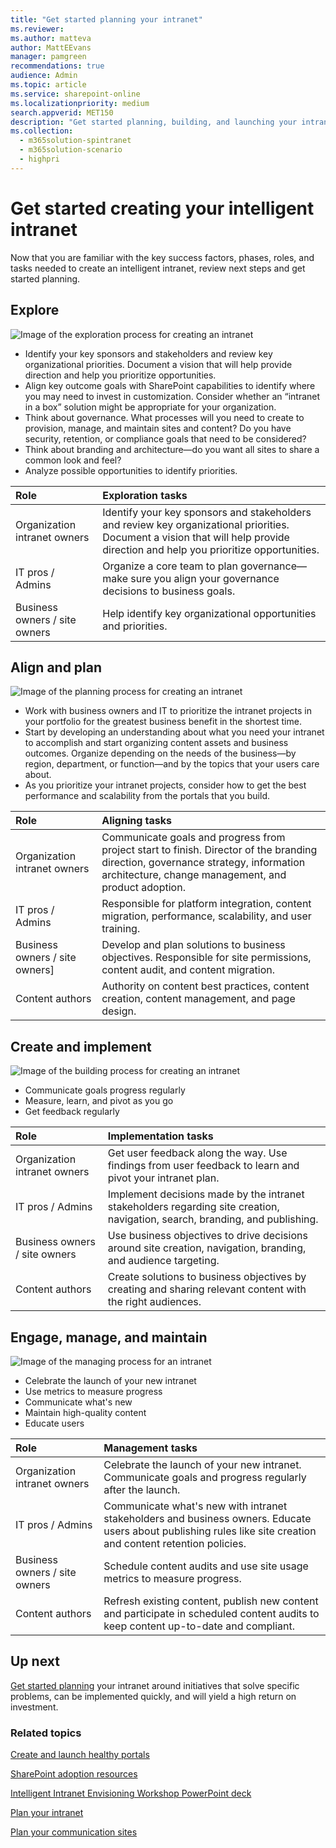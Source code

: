 ```yaml
---
title: "Get started planning your intranet"
ms.reviewer: 
ms.author: matteva
author: MattEEvans
manager: pamgreen
recommendations: true
audience: Admin
ms.topic: article
ms.service: sharepoint-online
ms.localizationpriority: medium
search.appverid: MET150
description: "Get started planning, building, and launching your intranet"
ms.collection: 
  - m365solution-spintranet
  - m365solution-scenario
  - highpri
---
```


# Get started creating your intelligent intranet

Now that you are familiar with the key success factors, phases, roles, and tasks needed to create an intelligent intranet, review next steps and get started planning.

## Explore

![Image of the exploration process for creating an intranet](media/IntranetEnvision.png)

- Identify your key sponsors and stakeholders and review key organizational priorities. Document a vision that will help provide direction and help you prioritize opportunities.
- Align key outcome goals with SharePoint capabilities to identify where you may need to invest in customization. Consider whether an “intranet in a box” solution might be appropriate for your organization.
- Think about governance. What processes will you need to create to provision, manage, and maintain sites and content? Do you have security, retention, or compliance goals that need to be considered?
- Think about branding and architecture—do you want all sites to share a common look and feel?
- Analyze possible opportunities to identify priorities.

| Role                 |Exploration tasks            |                 
| :------------------- | :------------------- |
|Organization intranet owners| Identify your key sponsors and stakeholders and review key organizational priorities. Document a vision that will help provide direction and help you prioritize opportunities.| 
|IT pros / Admins| Organize a core team to plan governance—make sure you align your governance decisions to business goals.| 
|Business owners / site owners| Help identify key organizational opportunities and priorities.|

## Align and plan

![Image of the planning process for creating an intranet](media/IntranetPlan.png)

- Work with business owners and IT to prioritize the intranet projects in your portfolio for the greatest business benefit in the shortest time.
- Start by developing an understanding about what you need your intranet to accomplish and start organizing content assets and business outcomes. Organize depending on the needs of the business—by region, department, or function—and by the topics that your users care about.
- As you prioritize your intranet projects, consider how to get the best performance and scalability from the portals that you build.

| Role                 |Aligning tasks           |                
| :------------------- | :------------------- |
|Organization intranet owners| Communicate goals and progress from project start to finish. Director of the branding direction, governance strategy, information architecture, change management, and product adoption.| 
|IT pros / Admins| Responsible for platform integration, content migration, performance, scalability, and user training. | 
|Business owners / site owners]| Develop and plan solutions to business objectives. Responsible for site permissions, content audit, and content migration. | 
| Content authors| Authority on content best practices, content creation, content management, and page design.|

## Create and implement

![Image of the building process for creating an intranet](media/IntranetBuild.png)

- Communicate goals progress regularly
- Measure, learn, and pivot as you go
- Get feedback regularly

| Role                 |Implementation tasks           |                
| :------------------- | :------------------- |
|Organization intranet owners | Get user feedback along the way. Use findings from user feedback to learn and pivot your intranet plan. | 
|IT pros / Admins| Implement decisions made by the intranet stakeholders regarding site creation, navigation, search, branding, and publishing. | 
|Business owners / site owners|  Use business objectives to drive decisions around site creation, navigation, branding, and audience targeting. | 
|Content authors| Create solutions to business objectives by creating and sharing relevant content with the right audiences. |

## Engage, manage, and maintain

![Image of the managing process for an intranet](media/IntranetManage.png)

- Celebrate the launch of your new intranet
- Use metrics to measure progress
- Communicate what's new
- Maintain high-quality content
- Educate users

| Role                 |Management tasks          |             
| :------------------- | :------------------- |
| Organization intranet owners | Celebrate the launch of your new intranet. Communicate goals and progress regularly after the launch. | 
| IT pros / Admins|Communicate what's new with intranet stakeholders and business owners. Educate users about publishing rules like site creation and content retention policies.|
| Business owners / site owners | Schedule content audits and use site usage metrics to measure progress. | 
| Content authors|Refresh existing content, publish new content and participate in scheduled content audits to keep content up-to-date and compliant.|

## Up next

[Get started planning](plan-intranet.md) your intranet around initiatives that solve specific problems, can be implemented quickly, and will yield a high return on investment. 


### Related topics

[Create and launch healthy portals](/sharepoint/portal-health)

[SharePoint adoption resources](https://resources.techcommunity.microsoft.com/resources/sharepoint-adoption/#tips-campaign)

[Intelligent Intranet Envisioning Workshop PowerPoint deck](https://resources.techcommunity.microsoft.com/link/sharepoint-envisioning-workshop-concept/)

[Plan your intranet](./plan-intranet.md)

[Plan your communication sites](https://support.office.com/article/plan-your-sharepoint-site-get-started-35d9adfe-d5cc-462f-a63a-bae7f2529182?ui=en-US&rs=en-US&ad=US)
